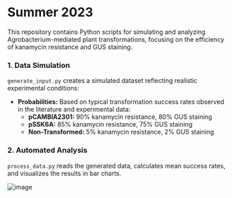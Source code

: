 # Summer 2023
This repository contains Python scripts for simulating and analyzing Agrobacterium-mediated plant transformations, focusing on the efficiency of kanamycin resistance and GUS staining.

### 1. Data Simulation
`generate_input.py` creates a simulated dataset reflecting realistic experimental conditions:

- **Probabilities:** Based on typical transformation success rates observed in the literature and experimental data:
  - **pCAMBIA2301:** 90% kanamycin resistance, 80% GUS staining
  - **pSSK6A:** 85% kanamycin resistance, 75% GUS staining
  - **Non-Transformed:** 5% kanamycin resistance, 2% GUS staining

### 2. Automated Analysis
`process_data.py` reads the generated data, calculates mean success rates, and visualizes the results in bar charts.

![image](https://github.com/user-attachments/assets/2b0c30e2-395a-4d26-b0a1-bd37b066b1cd)
